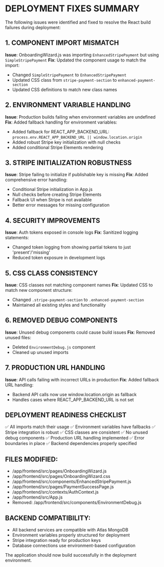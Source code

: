 DEPLOYMENT FIXES SUMMARY
========================

The following issues were identified and fixed to resolve the React build failures during deployment:

## 1. COMPONENT IMPORT MISMATCH
**Issue**: OnboardingWizard.js was importing `EnhancedStripePayment` but using `SimpleStripePayment`
**Fix**: Updated the component usage to match the import:
- Changed `SimpleStripePayment` to `EnhancedStripePayment`
- Updated CSS class from `stripe-payment-section` to `enhanced-payment-section`
- Updated CSS definitions to match new class names

## 2. ENVIRONMENT VARIABLE HANDLING
**Issue**: Production builds failing when environment variables are undefined
**Fix**: Added fallback handling for environment variables:
- Added fallback for REACT_APP_BACKEND_URL: `process.env.REACT_APP_BACKEND_URL || window.location.origin`
- Added robust Stripe key initialization with null checks
- Added conditional Stripe Elements rendering

## 3. STRIPE INITIALIZATION ROBUSTNESS
**Issue**: Stripe failing to initialize if publishable key is missing
**Fix**: Added comprehensive error handling:
- Conditional Stripe initialization in App.js
- Null checks before creating Stripe Elements
- Fallback UI when Stripe is not available
- Better error messages for missing configuration

## 4. SECURITY IMPROVEMENTS
**Issue**: Auth tokens exposed in console logs
**Fix**: Sanitized logging statements:
- Changed token logging from showing partial tokens to just 'present'/'missing'
- Reduced token exposure in development logs

## 5. CSS CLASS CONSISTENCY
**Issue**: CSS classes not matching component names
**Fix**: Updated CSS to match new component structure:
- Changed `.stripe-payment-section` to `.enhanced-payment-section`
- Maintained all existing styles and functionality

## 6. REMOVED DEBUG COMPONENTS
**Issue**: Unused debug components could cause build issues
**Fix**: Removed unused files:
- Deleted `EnvironmentDebug.js` component
- Cleaned up unused imports

## 7. PRODUCTION URL HANDLING
**Issue**: API calls failing with incorrect URLs in production
**Fix**: Added fallback URL handling:
- Backend API calls now use window.location.origin as fallback
- Handles cases where REACT_APP_BACKEND_URL is not set

## DEPLOYMENT READINESS CHECKLIST
✅ All imports match their usage
✅ Environment variables have fallbacks
✅ Stripe integration is robust
✅ CSS classes are consistent
✅ No unused debug components
✅ Production URL handling implemented
✅ Error boundaries in place
✅ Backend dependencies properly specified

## FILES MODIFIED:
- /app/frontend/src/pages/OnboardingWizard.js
- /app/frontend/src/pages/OnboardingWizard.css
- /app/frontend/src/components/EnhancedStripePayment.js
- /app/frontend/src/pages/PaymentSuccessPage.js
- /app/frontend/src/contexts/AuthContext.js
- /app/frontend/src/App.js
- Removed: /app/frontend/src/components/EnvironmentDebug.js

## BACKEND COMPATIBILITY:
- All backend services are compatible with Atlas MongoDB
- Environment variables properly structured for deployment
- Stripe integration ready for production keys
- Database connections use environment-based configuration

The application should now build successfully in the deployment environment.